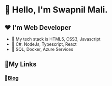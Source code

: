 # 👋 Hello, I'm Swapnil Mali.
## ❤️ I'm Web Developer

- 🌱 My tech stack is HTML5, CSS3, Javascript
- 🌱 C#, NodeJs, Typescript, React
- 🌱 SQL, Docker, Azure Services

## 🔗My Links

### 📝[Blog](https://www.swapnilmali.com/)

